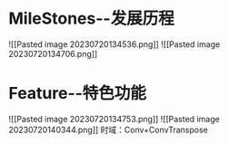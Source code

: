 
# MileStones--发展历程
![[Pasted image 20230720134536.png]]
![[Pasted image 20230720134706.png]]

# Feature--特色功能

![[Pasted image 20230720134753.png]]
![[Pasted image 20230720140344.png]]
时域：Conv+ConvTranspose